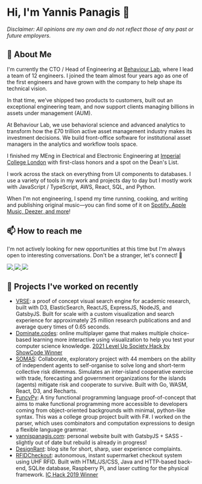 # Hi, I'm Yannis Panagis 👋

_Disclaimer: All opinions are my own and do not reflect those of any past or future employers._

## 🚀 About Me

I'm currently the CTO / Head of Engineering at [Behaviour Lab](https://behaviourlab.com/), where I lead a team of 12 engineers. I joined the team almost four years ago as one of the first engineers and have grown with the company to help shape its technical vision.

In that time, we’ve shipped two products to customers, built out an exceptional engineering team, and now support clients managing billions in assets under management (AUM).

At Behaviour Lab, we use behavioral science and advanced analytics to transform how the £70 trillion active asset management industry makes its investment decisions. We build front-office software for institutional asset managers in the analytics and workflow tools space.

I finished my MEng in Electrical and Electronic Engineering at [Imperial College London](https://imperial.ac.uk/) with first-class honors and a spot on the Dean's List.

I work across the stack on everything from UI components to databases. I use a variety of tools in my work and projects day to day but I mostly work with JavaScript / TypeScript, AWS, React, SQL, and Python.

When I'm not engineering, I spend my time running, cooking, and writing and publishing original music—you can find some of it on [Spotify, Apple Music, Deezer, and more](https://share.amuse.io/oMKnfmPrDR8A)!

## 📫 How to reach me

I'm not actively looking for new opportunities at this time but I'm always open to interesting conversations. Don't be a stranger, let's connect! 🙌

<div style="inline-block">
    <a href="https://www.linkedin.com/in/yannis-panagis/">
        <img src="https://img.shields.io/badge/LinkedIn-0077B5?style=for-the-badge&logo=linkedin&logoColor=white" />
    </a>
    <a href="mailto:yannis.panagis1998@gmail.com">
        <img src="https://img.shields.io/badge/Gmail-D14836?style=for-the-badge&logo=gmail&logoColor=white" />
    </a>
    <a href="https://twitter.com/yannispanagis">
        <img src="https://img.shields.io/badge/yannispanagis-%231DA1F2.svg?style=for-the-badge&logo=Twitter&logoColor=white" />
    </a>
</div>

## 🚀 Projects I've worked on recently

- [VRSE](https://github.com/VRSE-app/vrse-search): a proof of concept visual search engine for academic research, built with D3, ElasticSearch, ReactJS, ExpressJS, NodeJS, and GatsbyJS. Built for scale with a custom visualization and search experience for approximately 25 million research publications and and average query times of 0.65 seconds.
- [Dominate.codes](https://dominate.codes): online multiplayer game that makes multiple choice-based learning more interactive using visualization to help you test your computer science knowledge. [2021 Level Up Society Hack by ShowCode Winner](https://devpost.com/software/dominate-codes?ref_content=my-projects-tab&ref_feature=my_projects)
- [SOMAS](https://github.com/SOMAS2020): Collaborate, exploratory project with 44 members on the ability of independent agents to self-organise to solve long and short-term collective risk dilemmas. Simulates an inter-island cooperative exercise with trade, forecasting and government organizations for the islands (agents) mitigate risk and cooperate to survive. Built with Go, WASM, React, D3, and Recharts.
- [FuncyPy](https://github.com/aimihat/FuncyPy): A tiny functional programming language proof-of-concept that aims to make functional programming more accessible to developers coming from object-oriented backgrounds with minimal, python-like syntax. This was a college group project built with F#. I worked on the parser, which uses combinators and computation expressions to design a flexible language grammar.
- [yannispanagis.com](https://yannispanagis.com): personal website built with GatsbyJS + SASS - slightly out of date but rebuild is already in progress!
- [DesignRant](https://github.com/DesignRant): blog site for short, sharp, user experience complaints.
- [RFIDCheckout](https://devpost.com/software/rfidcheckout): autonomous, instant supermarket checkout system using UHF RFID. Built with HTML/JS/CSS, Java and HTTP-based back-end, SQLite database, Raspberry Pi, and laser cutting for the physical framework. [IC Hack 2019 Winner](https://devpost.com/software/rfidcheckout)
